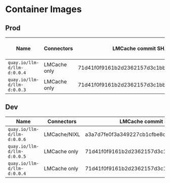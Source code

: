 # Container Images

## Prod

| Name | Connectors | LMCache commit SHA | vLLM commit SHA  | vLLM branch | Changes |
|-|-|-|-|-|-|
| `quay.io/llm-d/llm-d:0.0.4` | LMCache only | 71d41f0f9161b2d2362157d3c1bbf185e2d3a807 | - | pd_scheduling_lmcache | H100 support |
| `quay.io/llm-d/llm-d:0.0.3` | LMCache only | 71d41f0f9161b2d2362157d3c1bbf185e2d3a807 | - | - | - |

## Dev

| Name | Connectors | LMCache commit SHA | vLLM branch | vLLM commit SHA | Changes
|-|-|-|-|-|-|
| `quay.io/llm-d/llm-d:0.0.6` | LMCache/NIXL | a3a7d7fe0f3a349227cb1cfbe8ccc16eb560a06b | disagg_pd_dev | - | - |
| `quay.io/llm-d/llm-d:0.0.5` | LMCache only |71d41f0f9161b2d2362157d3c1bbf185e2d3a807 | pd_scheduling_lmcache | - | H100 support |
| `quay.io/llm-d/llm-d:0.0.4` | LMCache only | 71d41f0f9161b2d2362157d3c1bbf185e2d3a807 | - | 1c2bc7ead019cdf5b04b2f1d07b00982352f85ef |
